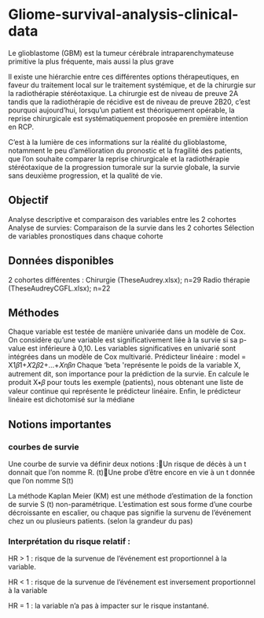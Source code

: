# Gliome-survival-analysis-clinical-data

Le glioblastome (GBM) est la tumeur cérébrale intraparenchymateuse primitive la plus fréquente, mais aussi la plus grave


Il existe une hiérarchie entre ces différentes options thérapeutiques, en faveur du traitement local sur le traitement systémique, et de la chirurgie sur la radiothérapie stéréotaxique. La chirurgie est de niveau de preuve 2A tandis que la radiothérapie de récidive est de niveau de preuve 2B20, c’est pourquoi aujourd’hui, lorsqu’un patient est théoriquement opérable, la reprise chirurgicale est systématiquement proposée en première intention en RCP.


C’est à la lumière de ces informations sur la réalité du glioblastome, notamment le peu d’amélioration du pronostic et la fragilité des patients, que l’on souhaite comparer la reprise chirurgicale et la radiothérapie stéréotaxique de la progression tumorale sur la survie globale, la survie sans deuxième progression, et la qualité de vie.


## Objectif
Analyse descriptive et comparaison des variables entre les 2 cohortes 
Analyse de survies: 
Comparaison de la survie dans les 2 cohortes
Sélection de variables pronostiques dans chaque cohorte

## Données disponibles
2 cohortes différentes : 
Chirurgie (TheseAudrey.xlsx); n=29
Radio thérapie (TheseAudreyCGFL.xlsx); n=22

## Méthodes
Chaque variable est testée de manière univariée dans un modèle de Cox. On considère qu’une variable est significativement liée à la survie si sa p-value est inférieure à 0,10. 
Les variables significatives en univarié sont intégrées dans un modèle de Cox multivarié. 
Prédicteur linéaire : model =  X1𝛽1+𝑋2𝛽2+…+𝑋𝑛𝛽𝑛
Chaque ‘beta 'représente le poids de la variable X, autrement dit, son importance pour la prédiction de la survie. En calcule le produit X∗𝛽 pour touts les exemple (patients), nous obtenant une liste de valeur continue qui représente le prédicteur linéaire. 
   Enfin, le prédicteur linéaire est dichotomisé sur la médiane


## Notions importantes
### courbes de survie
Une courbe de survie va définir deux notions :Un risque de décès à un t donnait que l’on nomme R. (t)Une probe d’être encore en vie à un t donnée que l’on nomme S(t)

La méthode Kaplan Meier (KM) est une méthode d’estimation de la fonction de survie S (t) non-paramétrique. L’estimation est sous forme d’une courbe décroissante en escalier, ou chaque pas signifie la survenu de l’événement chez un ou plusieurs patients. (selon la grandeur du pas)


### Interprétation du risque relatif : 
HR > 1 : risque de la survenue de l’événement est proportionnel à la variable.

HR < 1 : risque de la survenue de l’événement est inversement proportionnel à la variable

HR = 1 : la variable n’a pas à impacter sur le risque instantané.

























